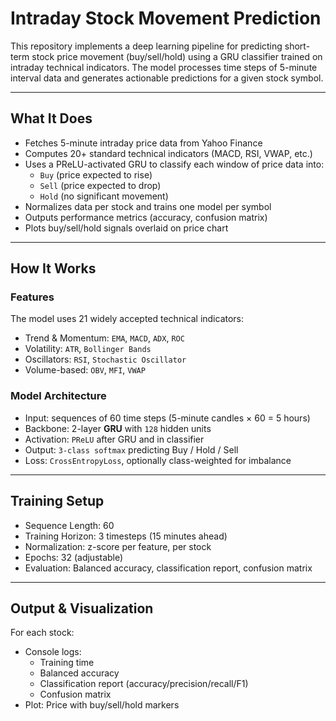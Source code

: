 # Intraday Stock Movement Prediction

This repository implements a deep learning pipeline for predicting short-term stock price movement (buy/sell/hold) using a GRU classifier trained on intraday technical indicators. The model processes time steps of 5-minute interval data and generates actionable predictions for a given stock symbol.

---

## What It Does

- Fetches 5-minute intraday price data from Yahoo Finance
- Computes 20+ standard technical indicators (MACD, RSI, VWAP, etc.)
- Uses a PReLU-activated GRU to classify each window of price data into:
  - `Buy` (price expected to rise)
  - `Sell` (price expected to drop)
  - `Hold` (no significant movement)
- Normalizes data per stock and trains one model per symbol
- Outputs performance metrics (accuracy, confusion matrix)
- Plots buy/sell/hold signals overlaid on price chart

---

## How It Works

### Features
The model uses 21 widely accepted technical indicators:
- Trend & Momentum: `EMA`, `MACD`, `ADX`, `ROC`
- Volatility: `ATR`, `Bollinger Bands`
- Oscillators: `RSI`, `Stochastic Oscillator`
- Volume-based: `OBV`, `MFI`, `VWAP`

### Model Architecture
- Input: sequences of 60 time steps (5-minute candles × 60 = 5 hours)
- Backbone: 2-layer **GRU** with `128` hidden units
- Activation: `PReLU` after GRU and in classifier
- Output: `3-class softmax` predicting Buy / Hold / Sell
- Loss: `CrossEntropyLoss`, optionally class-weighted for imbalance

---

## Training Setup

- Sequence Length: 60
- Training Horizon: 3 timesteps (15 minutes ahead)
- Normalization: z-score per feature, per stock
- Epochs: 32 (adjustable)
- Evaluation: Balanced accuracy, classification report, confusion matrix

---

## Output & Visualization

For each stock:
- Console logs:
  - Training time
  - Balanced accuracy
  - Classification report (accuracy/precision/recall/F1)
  - Confusion matrix
- Plot: Price with buy/sell/hold markers
